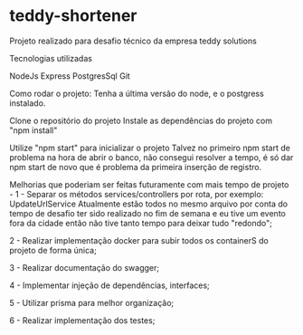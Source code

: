 # teddy-shortener
Projeto realizado para desafio técnico da empresa teddy solutions

Tecnologias utilizadas

NodeJs 
Express
PostgresSql
Git

Como rodar o projeto:
Tenha a última versão do node, e o postgress instalado.

Clone o repositório do projeto
Instale as dependências do projeto com "npm install"

Utilize "npm start" para inicializar o projeto
Talvez no primeiro npm start de problema na hora de abrir o banco, não consegui resolver a tempo, é só dar npm start de novo que é problema da primeira inserção de registro.

Melhorias que poderiam ser feitas futuramente com mais tempo de projeto -
1 - Separar os métodos services/controllers por rota, por exemplo:
UpdateUrlService
Atualmente estão todos no mesmo arquivo por conta do tempo de desafio ter sido realizado no fim de semana e eu tive um evento fora da cidade então não tive tanto tempo para deixar tudo "redondo";

2 - Realizar implementação docker para subir todos os containerS do projeto de forma única;

3 - Realizar documentação do swagger;

4 - Implementar injeção de dependências, interfaces;

5 - Utilizar prisma para melhor organização;

6 - Realizar implementação dos testes;
